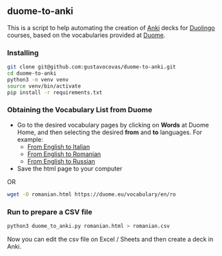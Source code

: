 ## duome-to-anki

This is a script to help automating the creation of [Anki](https://apps.ankiweb.net/) decks for [Duolingo](https://www.duolingo.com/) courses, based on the vocabularies provided at [Duome](https://duome.eu/).

### Installing

```sh
git clone git@github.com:gustavocovas/duome-to-anki.git
cd duome-to-anki
python3 -m venv venv
source venv/bin/activate
pip install -r requirements.txt
```

### Obtaining the Vocabulary List from Duome

- Go to the desired vocabulary pages by clicking on **Words** at Duome Home, and then selecting the desired **from** and **to** languages. For example:
  - [From English to Italian](https://duome.eu/vocabulary/en/it)
  - [From English to Romanian](https://duome.eu/vocabulary/en/ro)
  - [From English to Russian](https://duome.eu/vocabulary/en/ru)
- Save the html page to your computer

OR

```sh
wget -O romanian.html https://duome.eu/vocabulary/en/ro
```

### Run to prepare a CSV file

```sh
python3 duome_to_anki.py romanian.html > romanian.csv
```

Now you can edit the csv file on Excel / Sheets and then create a deck in Anki.
